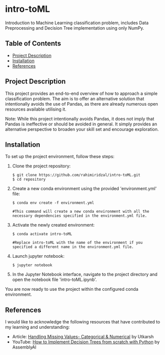# intro-toML
Introduction to Machine Learning classification problem, includes Data Preprocessing and Decision Tree implementation using only NumPy.

## Table of Contents

- [Project Description](#project-description)
- [Installation](#installation)
- [References](#references)

## Project Description

This project provides an end-to-end overview of how to approach a simple classification problem. The aim is to offer an alternative solution that intentionally avoids the use of Pandas, as there are already numerous open resources available utilising it.

Note: While this project intentionally avoids Pandas, it does not imply that Pandas is ineffective or should be avoided in general. It simply provides an alternative perspective to broaden your skill set and encourage exploration.

## Installation

To set up the project environment, follow these steps:

1. Clone the project repository:

    ```shell
    $ git clone https://github.com/rahimiridzal/intro-toML.git
    $ cd repository

2. Create a new conda environment using the provided 'environment.yml' file:
    
    ```shell
    $ conda env create -f environment.yml

    #This command will create a new conda environment with all the necessary dependencies specified in the environment.yml file.

3. Activate the newly created environment:
    ```shell
    $ conda activate intro-toML

    #Replace intro-toML with the name of the environment if you specified a different name in the environment.yml file.

4. Launch jupyter notebook:
    ```shell
    $ jupyter notebook

5. In the Jupyter Notebook interface, navigate to the project directory and open the notebook file 'intro-toML.ipynb'.

You are now ready to use the project within the configured conda environment.

## References

I would like to acknowledge the following resources that have contributed to my learning and understanding:

* Article: [Handling Missing Values- Categorical & Numerical](https://www.scaler.com/topics/data-science/categorical-missing-values/#) by Utkarsh
* YouTube: [How to Implement Decision Trees from scratch with Python](https://www.youtube.com/watch?v=NxEHSAfFlK8) by AssemblyAI
